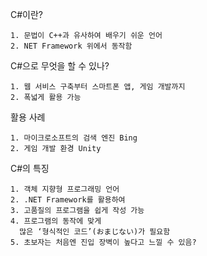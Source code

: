   C#이란?
   
    1. 문법이 C++과 유사하여 배우기 쉬운 언어
    2. NET Framework 위에서 동작함



  C#으로 무엇을 할 수 있나?
  
    1. 웹 서비스 구축부터 스마트폰 앱, 게임 개발까지
    2. 폭넓게 활용 가능

  활용 사례
    
    1. 마이크로소프트의 검색 엔진 Bing
    2. 게임 개발 환경 Unity


  C#의 특징
  
    1. 객체 지향형 프로그래밍 언어
    2. .NET Framework를 활용하여
    3. 고품질의 프로그램을 쉽게 작성 가능
    4. 프로그램의 동작에 맞게
      많은 ‘형식적인 코드’(おまじない)가 필요함
    5. 초보자는 처음엔 진입 장벽이 높다고 느낄 수 있음?
